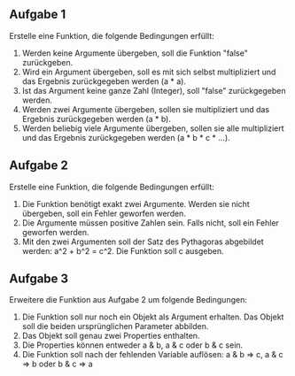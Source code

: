 ## Aufgabe 1
Erstelle eine Funktion, die folgende Bedingungen erfüllt:
1. Werden keine Argumente übergeben, soll die Funktion "false" zurückgeben.
2. Wird ein Argument übergeben, soll es mit sich selbst multipliziert und das Ergebnis zurückgegeben werden (a * a).
3. Ist das Argument keine ganze Zahl (Integer), soll "false" zurückgegeben werden.
4. Werden zwei Argumente übergeben, sollen sie multipliziert und das Ergebnis zurückgegeben werden (a * b).
5. Werden beliebig viele Argumente übergeben, sollen sie alle multipliziert und das Ergebnis zurückgegeben werden (a * b * c * ...).
## Aufgabe 2
Erstelle eine Funktion, die folgende Bedingungen erfüllt:
1. Die Funktion benötigt exakt zwei Argumente. Werden sie nicht übergeben, soll ein Fehler geworfen werden.
2. Die Argumente müssen positive Zahlen sein. Falls nicht, soll ein Fehler geworfen werden.
3. Mit den zwei Argumenten soll der Satz des Pythagoras abgebildet werden: a^2 + b^2 = c^2. Die Funktion soll c ausgeben.
## Aufgabe 3
Erweitere die Funktion aus Aufgabe 2 um folgende Bedingungen:
1. Die Funktion soll nur noch ein Objekt als Argument erhalten. Das Objekt soll die beiden ursprünglichen Parameter abbilden.
2. Das Objekt soll genau zwei Properties enthalten.
3. Die Properties können entweder a & b, a & c oder b & c sein.
4. Die Funktion soll nach der fehlenden Variable auflösen: a & b => c, a & c => b oder b & c => a